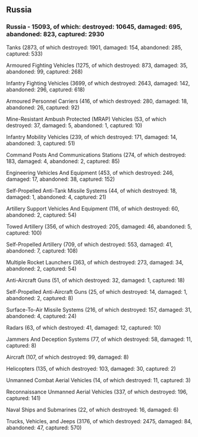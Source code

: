 
 
 ## Russia
 
 ### Russia - 15093, of which: destroyed: 10645, damaged: 695, abandoned: 823, captured: 2930

 

 

 Tanks (2873, of which destroyed: 1901, damaged: 154, abandoned: 285, captured: 533)

 Armoured Fighting Vehicles (1275, of which destroyed: 873, damaged: 35, abandoned: 99, captured: 268)

 Infantry Fighting Vehicles (3699, of which destroyed: 2643, damaged: 142, abandoned: 296, captured: 618)

 Armoured Personnel Carriers (416, of which destroyed: 280, damaged: 18, abandoned: 26, captured: 92)

 Mine-Resistant Ambush Protected (MRAP) Vehicles (53, of which destroyed: 37, damaged: 5, abandoned: 1, captured: 10)

 Infantry Mobility Vehicles (239, of which destroyed: 171, damaged: 14, abandoned: 3, captured: 51)

 Command Posts And Communications Stations (274, of which destroyed: 183, damaged: 4, abandoned: 2, captured: 85)

 Engineering Vehicles And Equipment (453, of which destroyed: 246, damaged: 17, abandoned: 38, captured: 152)

 Self-Propelled Anti-Tank Missile Systems (44, of which destroyed: 18, damaged: 1, abandoned: 4, captured: 21)

 Artillery Support Vehicles And Equipment (116, of which destroyed: 60, abandoned: 2, captured: 54)

 Towed Artillery (356, of which destroyed: 205, damaged: 46, abandoned: 5, captured: 100)

 Self-Propelled Artillery (709, of which destroyed: 553, damaged: 41, abandoned: 7, captured: 108)

 Multiple Rocket Launchers (363, of which destroyed: 273, damaged: 34, abandoned: 2, captured: 54)

 Anti-Aircraft Guns (51, of which destroyed: 32, damaged: 1, captured: 18)

 Self-Propelled Anti-Aircraft Guns (25, of which destroyed: 14, damaged: 1, abandoned: 2, captured: 8)

 Surface-To-Air Missile Systems (216, of which destroyed: 157, damaged: 31, abandoned: 4, captured: 24)

 Radars (63, of which destroyed: 41, damaged: 12, captured: 10)

 Jammers And Deception Systems (77, of which destroyed: 58, damaged: 11, captured: 8)

 Aircraft (107, of which destroyed: 99, damaged: 8)

 Helicopters (135, of which destroyed: 103, damaged: 30, captured: 2)

 Unmanned Combat Aerial Vehicles (14, of which destroyed: 11, captured: 3)

 Reconnaissance Unmanned Aerial Vehicles (337, of which destroyed: 196, captured: 141)

 Naval Ships and Submarines (22, of which destroyed: 16, damaged: 6)

 Trucks, Vehicles, and Jeeps (3176, of which destroyed: 2475, damaged: 84, abandoned: 47, captured: 570)

